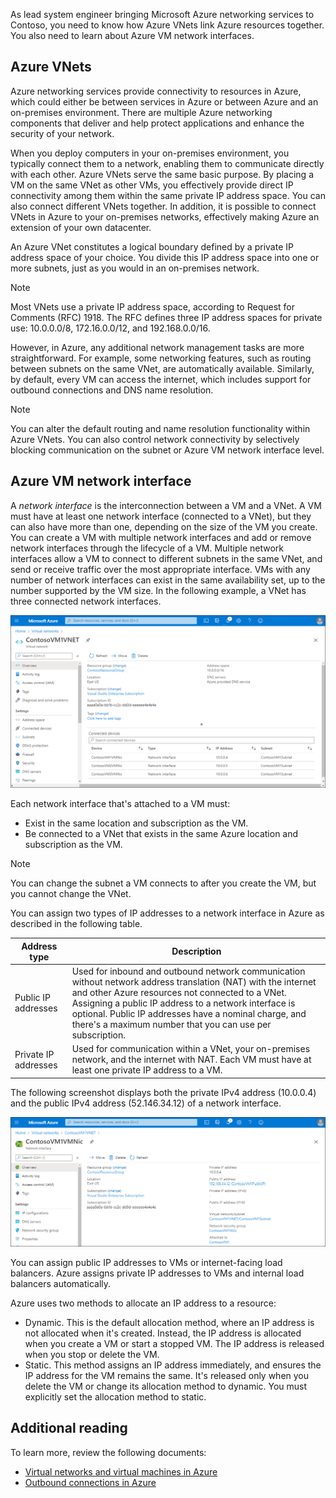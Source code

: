 As lead system engineer bringing Microsoft Azure networking services to Contoso, you need to know how Azure VNets link Azure resources together. You also need to learn about Azure VM network interfaces.

## Azure VNets

Azure networking services provide connectivity to resources in Azure, which could either be between services in Azure or between Azure and an on-premises environment. There are multiple Azure networking components that deliver and help protect applications and enhance the security of your network.

When you deploy computers in your on-premises environment, you typically connect them to a network, enabling them to communicate directly with each other. Azure VNets serve the same basic purpose. By placing a VM on the same VNet as other VMs, you effectively provide direct IP connectivity among them within the same private IP address space. You can also connect different VNets together. In addition, it is possible to connect VNets in Azure to your on-premises networks, effectively making Azure an extension of your own datacenter.

An Azure VNet constitutes a logical boundary defined by a private IP address space of your choice. You divide this IP address space into one or more subnets, just as you would in an on-premises network.

> [!NOTE]
> Most VNets use a private IP address space, according to Request for Comments (RFC) 1918. The RFC defines three IP address spaces for private use: 10.0.0.0/8, 172.16.0.0/12, and 192.168.0.0/16.

However, in Azure, any additional network management tasks are more straightforward. For example, some networking features, such as routing between subnets on the same VNet, are automatically available. Similarly, by default, every VM can access the internet, which includes support for outbound connections and DNS name resolution.

> [!NOTE]
> You can alter the default routing and name resolution functionality within Azure VNets. You can also control network connectivity by selectively blocking communication on the subnet or Azure VM network interface level.

## Azure VM network interface

A *network interface* is the interconnection between a VM and a VNet. A VM must have at least one network interface (connected to a VNet), but they can also have more than one, depending on the size of the VM you create. You can create a VM with multiple network interfaces and add or remove network interfaces through the lifecycle of a VM. Multiple network interfaces allow a VM to connect to different subnets in the same VNet, and send or receive traffic over the most appropriate interface. VMs with any number of network interfaces can exist in the same availability set, up to the number supported by the VM size. In the following example, a VNet has three connected network interfaces.

![A screenshot of the Overview page of a VNet interface named ContosoVM1VNET, which has three connected devices: ContosoVM1VMNIC, ContosoVM2VMNIC, and ContosoVM3VMNIC.](../media/m18-virtual-network-1.png)

Each network interface that's attached to a VM must:

- Exist in the same location and subscription as the VM.
- Be connected to a VNet that exists in the same Azure location and subscription as the VM.

> [!NOTE]
> You can change the subnet a VM connects to after you create the VM, but you cannot change the VNet.

You can assign two types of IP addresses to a network interface in Azure as described in the following table.

|Address type|Description|
|----|----|
|Public IP addresses|Used for inbound and outbound network communication without network address translation (NAT) with the internet and other Azure resources not connected to a VNet. Assigning a public IP address to a network interface is optional. Public IP addresses have a nominal charge, and there's a maximum number that you can use per subscription.|
|Private IP addresses|Used for communication within a VNet, your on-premises network, and the internet with NAT. Each VM must have at least one private IP address to a VM.|

The following screenshot displays both the private IPv4 address (10.0.0.4) and the public IPv4 address (52.146.34.12) of a network interface.

![A screenshot of the ContosoVM1VMNic page in the Azure portal. Both the private IP address (10.0.0.4) and the public IP address (52.146.34.12) (ContosoVM1PublicIP) display.)](../media/m18-virtual-network-2.png)

You can assign public IP addresses to VMs or internet-facing load balancers. Azure assigns private IP addresses to VMs and internal load balancers automatically.

Azure uses two methods to allocate an IP address to a resource:

- Dynamic. This is the default allocation method, where an IP address is not allocated when it's created. Instead, the IP address is allocated when you create a VM or start a stopped VM. The IP address is released when you stop or delete the VM.
- Static. This method assigns an IP address immediately, and ensures the IP address for the VM remains the same. It's released only when you delete the VM or change its allocation method to dynamic. You must explicitly set the allocation method to static.

## Additional reading

To learn more, review the following documents:

- [Virtual networks and virtual machines in Azure](https://aka.ms/network-overview?azure-portal=true)
- [Outbound connections in Azure](https://aka.ms/load-balancer-outbound-connections?azure-portal=true)
